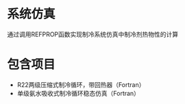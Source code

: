 # 系统仿真
通过调用REFPROP函数实现制冷系统仿真中制冷剂热物性的计算
# 包含项目
* R22两级压缩式制冷循环，带回热器（Fortran）
* 单级氨水吸收式制冷循环稳态仿真（Fortran）
